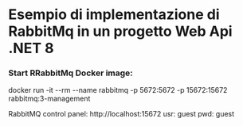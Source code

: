 # Esempio di implementazione di RabbitMq in un progetto Web Api .NET 8

### Start RRabbitMq Docker image:

docker run -it --rm --name rabbitmq -p 5672:5672 -p 15672:15672 rabbitmq:3-management

RabbitMQ control panel: http://localhost:15672
usr: guest
pwd: guest